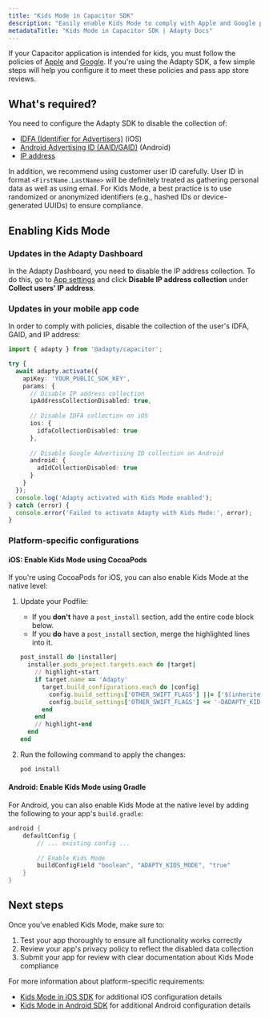 ```yaml
---
title: "Kids Mode in Capacitor SDK"
description: "Easily enable Kids Mode to comply with Apple and Google policies. No IDFA, GAID, or ad data collected in Capacitor SDK."
metadataTitle: "Kids Mode in Capacitor SDK | Adapty Docs"
---
```


If your Capacitor application is intended for kids, you must follow the policies of [Apple](https://developer.apple.com/app-store/kids-apps/) and [Google](https://support.google.com/googleplay/android-developer/answer/9893335). If you're using the Adapty SDK, a few simple steps will help you configure it to meet these policies and pass app store reviews.

## What's required?

You need to configure the Adapty SDK to disable the collection of:

- [IDFA (Identifier for Advertisers)](https://en.wikipedia.org/wiki/Identifier_for_Advertisers) (iOS)
- [Android Advertising ID (AAID/GAID)](https://support.google.com/googleplay/android-developer/answer/6048248) (Android)
- [IP address](https://www.ftc.gov/system/files/ftc_gov/pdf/p235402_coppa_application.pdf)

In addition, we recommend using customer user ID carefully. User ID in format `<FirstName.LastName>` will be definitely treated as gathering personal data as well as using email. For Kids Mode, a best practice is to use randomized or anonymized identifiers (e.g., hashed IDs or device-generated UUIDs) to ensure compliance.

## Enabling Kids Mode

### Updates in the Adapty Dashboard

In the Adapty Dashboard, you need to disable the IP address collection. To do this, go to [App settings](https://app.adapty.io/settings/general) and click **Disable IP address collection** under **Collect users' IP address**.

### Updates in your mobile app code

In order to comply with policies, disable the collection of the user's IDFA, GAID, and IP address:

```typescript showLineNumbers
import { adapty } from '@adapty/capacitor';

try {
  await adapty.activate({
    apiKey: 'YOUR_PUBLIC_SDK_KEY',
    params: {
      // Disable IP address collection
      ipAddressCollectionDisabled: true,
      
      // Disable IDFA collection on iOS
      ios: {
        idfaCollectionDisabled: true
      },
      
      // Disable Google Advertising ID collection on Android
      android: {
        adIdCollectionDisabled: true
      }
    }
  });
  console.log('Adapty activated with Kids Mode enabled');
} catch (error) {
  console.error('Failed to activate Adapty with Kids Mode:', error);
}
```

### Platform-specific configurations

#### iOS: Enable Kids Mode using CocoaPods

If you're using CocoaPods for iOS, you can also enable Kids Mode at the native level:

1. Update your Podfile:

   - If you **don't** have a `post_install` section, add the entire code block below.
   - If you **do** have a `post_install` section, merge the highlighted lines into it.

   ```ruby showLineNumbers title="Podfile"
   post_install do |installer|
     installer.pods_project.targets.each do |target|
       // highlight-start
       if target.name == 'Adapty'
         target.build_configurations.each do |config|
           config.build_settings['OTHER_SWIFT_FLAGS'] ||= ['$(inherited)']
           config.build_settings['OTHER_SWIFT_FLAGS'] << '-DADAPTY_KIDS_MODE'
         end
       end
       // highlight-end
     end
   end
   ```

2. Run the following command to apply the changes:

   ```sh showLineNumbers title="Shell"
   pod install 
   ```

#### Android: Enable Kids Mode using Gradle

For Android, you can also enable Kids Mode at the native level by adding the following to your app's `build.gradle`:

```groovy showLineNumbers title="android/app/build.gradle"
android {
    defaultConfig {
        // ... existing config ...
        
        // Enable Kids Mode
        buildConfigField "boolean", "ADAPTY_KIDS_MODE", "true"
    }
}
```

## Next steps

Once you've enabled Kids Mode, make sure to:

1. Test your app thoroughly to ensure all functionality works correctly
2. Review your app's privacy policy to reflect the disabled data collection
3. Submit your app for review with clear documentation about Kids Mode compliance

For more information about platform-specific requirements:
- [Kids Mode in iOS SDK](kids-mode) for additional iOS configuration details
- [Kids Mode in Android SDK](kids-mode-android) for additional Android configuration details 

